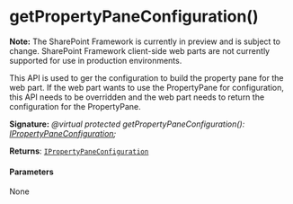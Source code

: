 # getPropertyPaneConfiguration()
**Note:** The SharePoint Framework is currently in preview and is subject to change. SharePoint Framework client-side web parts are not currently supported for use in production environments.



This API is used to ger the configuration to build the property pane for the web part. If the web part wants to use the PropertyPane for configuration, this API needs to be overridden and the web part needs to return the configuration for the PropertyPane.

**Signature:** _@virtual protected getPropertyPaneConfiguration(): [IPropertyPaneConfiguration](../sp-webpart-base/ipropertypaneconfiguration.md);_

**Returns**: [`IPropertyPaneConfiguration`](../sp-webpart-base/ipropertypaneconfiguration.md)





#### Parameters
None


